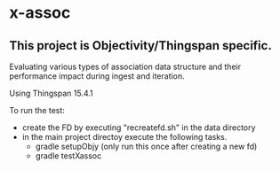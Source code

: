 # x-assoc

## This project is Objectivity/Thingspan specific.

Evaluating various types of association data structure and their performance impact during ingest and iteration.

Using Thingspan 15.4.1

To run the test:
* create the FD by executing "recreatefd.sh" in the data directory
* in the main project directoy execute the following tasks.
  * gradle setupObjy (only run this once after creating a new fd)
  * gradle testXassoc

 
